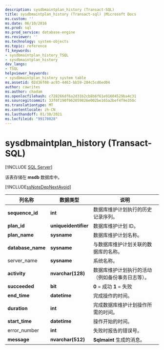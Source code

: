 ```yaml
---
description: sysdbmaintplan_history (Transact-SQL)
title: sysdbmaintplan_history (Transact-sql) |Microsoft Docs
ms.custom: ''
ms.date: 06/10/2016
ms.prod: sql
ms.prod_service: database-engine
ms.reviewer: ''
ms.technology: system-objects
ms.topic: reference
f1_keywords:
- sysdbmaintplan_history_TSQL
- sysdbmaintplan_history
dev_langs:
- TSQL
helpviewer_keywords:
- sysdbmaintplan_history system table
ms.assetid: 02d36f08-ac93-4463-bb59-284c5cd6ed04
author: cawrites
ms.author: chadam
ms.openlocfilehash: c728266df6a2d31b2cb8b6f61e91604529ba4c31
ms.sourcegitcommit: 33f0f190f962059826e002be165a2bef4f9e350c
ms.translationtype: MT
ms.contentlocale: zh-CN
ms.lasthandoff: 01/30/2021
ms.locfileid: "99178028"
---
```

# <a name="sysdbmaintplan_history-transact-sql"></a>sysdbmaintplan_history (Transact-SQL)
[!INCLUDE [SQL Server](../../includes/applies-to-version/sqlserver.md)]

  该表存储在 **msdb** 数据库中。  
  
 [!INCLUDE[ssNoteDepNextAvoid](../../includes/ssnotedepnextavoid-md.md)]  
  
  
|列名称|数据类型|说明|  
|-----------------|---------------|-----------------|  
|**sequence_id**|**int**|数据库维护计划执行的历史记录序列。|  
|**plan_id**|**uniqueidentifier**|数据库维护计划 ID。|  
|**plan_name**|**sysname**|数据库维护计划名称。|  
|**database_name**|**sysname**|与数据库维护计划关联的数据库的名称。|  
|server_name|**sysname**|系统名称。|  
|**activity**|**nvarchar(128)**|数据库维护计划执行的活动（例如备份事务日志等）。|  
|**succeeded**|**bit**|**0** = 成功 **1** = 失败|  
|**end_time**|**datetime**|完成操作的时间。|  
|**duration**|**int**|完成数据库维护计划操作所需的时间。|  
|**start_time**|**datetime**|操作开始的时间。|  
|error_number|**int**|失败时报告的错误号。|  
|**message**|**nvarchar(512)**|**Sqlmaint** 生成的消息。|  
  
  
